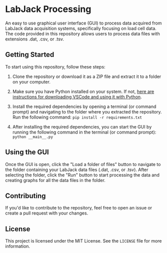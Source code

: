 # LabJack Processing
An easy to use graphical user interface (GUI)  to process data acquired from LabJack data acquisition systems, specifically focusing on load cell data. The code provided in this repository allows users to process data files with extensions .dat, .csv, or .tsv.

## Getting Started
To start using this repository, follow these steps:

1. Clone the repository or download it as a ZIP file and extract it to a folder on your computer.

2. Make sure you have Python installed on your system. If not, [here are instructions for downloading VSCode and using it with Python](https://code.visualstudio.com/docs/python/python-tutorial).

3. Install the required dependencies by opening a terminal (or command prompt) and navigating to the folder where you extracted the repository. Run the following command: `pip install -r requirements.txt`

4. After installing the required dependencies, you can start the GUI by running the following command in the terminal (or command prompt): `python __main__.py`

## Using the GUI
Once the GUI is open, click the "Load a folder of files" button to navigate to the folder containing your LabJack data files (.dat, .csv, or .tsv).
After selecting the folder, click the "Run" button to start processing the data and creating graphs for all the data files in the folder.

## Contributing
If you'd like to contribute to the repository, feel free to open an issue or create a pull request with your changes.

## License
This project is licensed under the MIT License. See the `LICENSE` file for more information.
